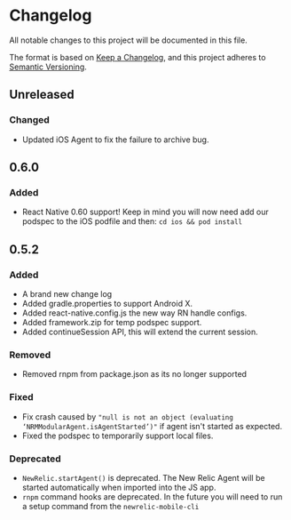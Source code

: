 # Changelog
All notable changes to this project will be documented in this file.

The format is based on [Keep a Changelog](https://keepachangelog.com/en/1.0.0/),
and this project adheres to [Semantic Versioning](https://semver.org/spec/v2.0.0.html).

## Unreleased
### Changed
- Updated iOS Agent to fix the failure to archive bug.

## 0.6.0

### Added
- React Native 0.60 support! Keep in mind you will now need add our podspec to the iOS podfile and then: `cd ios && pod install`
 
## 0.5.2

### Added
- A brand new change log
- Added gradle.properties to support Android X.
- Added react-native.config.js the new way RN handle configs.
- Added framework.zip for temp podspec support.
- Added continueSession API, this will extend the current session.
  
### Removed
- Removed rnpm from package.json as its no longer supported

### Fixed
- Fix crash caused by `"null is not an object (evaluating ‘NRMModularAgent.isAgentStarted’)"` if agent isn't started as expected.
- Fixed the podspec to temporarily support local files.

### Deprecated
- `NewRelic.startAgent()` is deprecated. The New Relic Agent will be started automatically when imported into the JS app.
- `rnpm` command hooks are deprecated. In the future you will need to run a setup command from the `newrelic-mobile-cli`
